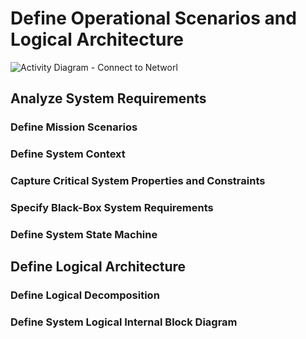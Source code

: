 # Define Operational Scenarios and Logical Architecture

![Activity Diagram - Connect to Networl](https://github.com/kentmichae/AWS-Architecture-Model-Repository/blob/main/AWS%20Packages/Use%20Cases/IoT%20Traffic%20Management/Activity%20DIagram%20-%20Connect%20to%20Network.svg)

## Analyze System Requirements


### Define Mission Scenarios


### Define System Context


### Capture Critical System Properties and Constraints


### Specify Black-Box System Requirements


### Define System State Machine


## Define Logical Architecture


### Define Logical Decomposition


### Define System Logical Internal Block Diagram


